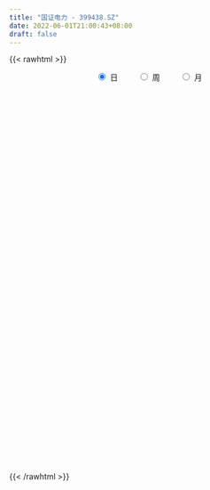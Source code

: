 ```yaml
---
title: "国证电力 - 399438.SZ"
date: 2022-06-01T21:00:43+08:00
draft: false
---
```

{{< rawhtml >}}
    <div style="text-align: center">
        <label style="padding: 1rem;"><input style="margin-right: .5rem" type="radio" name="period" value="D" checked onclick="period_change(this)">日</label>
        <label style="padding: 1rem;"><input style="margin-right: .5rem" type="radio" name="period" value="W" onclick="period_change(this)">周</label>
        <label style="padding: 1rem;"><input style="margin-right: .5rem" type="radio" name="period" value="M" onclick="period_change(this)">月</label>
    </div>
    <div id="chart" style="height: 700px;"></div> 
    <script type="text/javascript">
        const D_v = [23474691.0,21044638.0,16591456.0,16215061.0,16212600.0,16623901.0,17117327.0,15125858.0,15449089.0,12846019.0,10371219.0,9969202.0,11330001.0,10364814.0,10032306.0,15054983.0,14447632.0,13206613.0,11348404.0,13752821.0,15320065.0,18415538.0,15352100.0,17333062.0,14208930.0,17123530.0,14328373.0,10452320.0,10303114.0,9365599.0,8651416.0,12162795.0,11811083.0,13008610.0,11875540.0,12639687.0,19462808.0,21344859.0,14533400.0,15223823.0,13273977.0,10760091.0,12242329.0,14943906.0,14242417.0,12323750.0,14562452.0,14167745.0,10618409.0,18120114.0,23365146.0,18581398.0,14556464.0,14053123.0,12421148.0,14043526.0,13366512.0,17978060.0,14158394.0,14204428.0,14565666.0,17238883.0,14713742.0,17563185.0,16735201.0,21980609.0,22433772.0,19432796.0,18928487.0,18829917.0,21020371.0,21251669.0,31002121.0,39823032.0,52581209.0,47682881.0,37593367.0,57738930.0,55017019.0,40157755.0,36335680.0,34917393.0,33066078.0,34343713.0,44985444.0,58723360.0,75580517.0,65648246.0,56913680.0,63819353.0,58212092.0,59099280.0,50437870.0,51175428.0,47836941.0,36164108.0,29678708.0,32877487.0,33189986.0,29542949.0,42797592.0,32942179.0,30553414.0,25677499.0,32249224.0,41609955.0,41648897.0,34606647.0,31103933.0,31307016.0,23752137.0,25297746.0,29621436.0,19281162.0,21989049.0,22909622.0,17423807.0,14590384.0,15050007.0,14242628.0,12925274.0,15600610.0,14816270.0,15201459.0,14633309.0,18789223.0,17735998.0,14052536.0,16028777.0,17770947.0,22397705.0,16305377.0,25156400.0,24374377.0,22463285.0,18970371.0,17767841.0,17548974.0,24715129.0,18873080.0,25096074.0,19360041.0,24437404.0,23480189.0,17283427.0,13757601.0,28661638.0,33543588.0,25071072.0,20294958.0,17248652.0,16289691.0,19303824.0,19066179.0,19521461.0,13084096.0,13888652.0,12813207.0,11598371.0,10241482.0,11404051.0,11140137.0,9371531.0,15700228.0,10736117.0,13870210.0,13591407.0,18594807.0,19300307.0,17249253.0,14985733.0,15002341.0,15745852.0,16674270.0,19061032.0,17150619.0,16323338.0,15715090.0,13663747.0,12631439.0,17774731.0,14059928.0,16228720.0,17756158.0,15891224.0,27947689.0,28735589.0,24784418.0,19270467.0,17232230.0,20555223.0,21545000.0,20975332.0,21481530.0,29939524.0,31614188.0,25337629.0,19409257.0,26747765.0,22909282.0,21054526.0,18783980.0,17411609.0,14538759.0,17536005.0,14635962.0,14418616.0,14597941.0,14346405.0,14729837.0,15845580.0,12820975.0,14335209.0,15095747.0,13378306.0,15296150.0,13103974.0,10442116.0,11941796.0,15540469.0,14500850.0,15394800.0,14034612.0,16685318.0,21162318.0,24086482.0,21341704.0,21944302.0,21212121.0,22562861.0,19826611.0,17627270.0,13739784.0,23382724.0,27337884.0,22459979.0,18076111.0,17889947.0,15634249.0,19852897.0,23611745.0,24329421.0,17418754.0,19683798.0,19825204.0,18131746.0,16246573.0,17963948.0,24667642.0,22947755.0]
const D_histogram = [0.0,-0.7887288889,-0.5019955581,-0.6406278356,-0.6619786819,-0.9391840199,0.0169246512,-0.0338354447,0.273652224,0.2126536628,-0.7625935592,-1.6687515552,-2.1645047134,-1.1791716999,-0.5295569553,1.4900358951,0.8374284211,-1.0375784735,-1.9360071426,-3.1365274847,-2.5876915069,-1.2103448694,0.6414920329,2.3639647915,3.3218217605,5.67693668,4.4455603324,3.0480889357,0.8199714186,-1.5824625694,-3.1735438171,-2.4905755695,-2.8936720123,-3.5417227563,-3.3765822592,-3.8105338598,-0.9690687224,0.4992649586,-0.042783788,-1.4985256688,-3.4652916476,-5.4073390345,-6.7194139046,-6.4231633547,-7.3929657024,-8.4057869153,-10.1874220612,-12.570285244,-12.8330252854,-8.7531977823,-3.754807909,-0.2985288217,2.8976131572,5.0681665697,6.4442280145,8.0712630608,9.1237136541,10.9799541008,11.8187593915,11.837808673,11.9629228101,9.7510972031,8.8790862107,8.6783782055,7.6168260462,9.0128053541,10.0676337196,11.1565398168,10.2521066458,9.2045075662,8.2159016407,8.261438056,9.7257814642,16.1394532899,22.6336115191,27.674345498,29.291888831,34.6138077468,35.5856962179,29.6293369323,26.6808408796,18.777541767,13.8983144408,6.0260625115,6.2877163736,17.1959041101,26.6579730853,28.239643157,22.1856406287,25.1055550291,19.22593614,17.3045860684,7.2157674848,-5.2899454142,-18.3958046256,-34.2603657617,-44.3681336384,-49.2259529312,-46.9283241164,-43.3857852366,-34.3392124906,-29.7340579723,-30.9026691715,-28.1308861727,-24.6069065205,-16.2041069156,-11.2029866202,-9.3712753055,-8.1217441723,-12.1704690432,-13.633770917,-12.2182601682,-18.2734699113,-22.4693776401,-22.2719613592,-23.0395139908,-23.4247314121,-21.3611116483,-19.8257196155,-20.509063818,-18.0035653634,-13.2154056402,-7.6503142226,-2.1136102067,1.3908888689,4.5592075998,7.1366738334,7.157661813,9.9204647094,12.0341138072,16.625488859,16.4716411695,21.5019726295,22.0828510295,23.1366432854,22.8007590631,20.5792086221,17.1547295005,17.3980824087,16.1077113488,17.4753658883,18.9062865692,19.2412946043,11.4046229654,7.2797583107,2.8516153642,6.9289843085,8.8615083525,8.491781208,4.6516068071,-1.8834439267,-4.3413814543,-4.2584285516,-6.7244028736,-14.0498515535,-18.1771843981,-23.1091966853,-26.1764873028,-27.1051225798,-25.9208891329,-26.0304521101,-24.7188130726,-22.0391638488,-16.6809923846,-13.4392055021,-10.5604291102,-9.3780304113,-7.1258612401,-11.0528582222,-11.3841795425,-13.4947241633,-14.9682726751,-10.8636463301,-3.9456070484,3.4652624583,9.3517728783,10.6662886286,8.3508340425,6.2863897788,5.3541321064,5.4402163302,5.8046838429,6.4171676924,4.8264091406,5.4021476308,4.5209948473,8.1714824487,11.8764338873,13.5965220513,14.285220243,15.4670677885,15.0191482934,12.2082390865,4.8304368925,2.2775441962,4.1504755449,2.4951327414,-3.4496734013,-16.363057102,-17.4765400535,-17.3450941069,-13.7553514441,-11.3243614486,-8.8050382155,-6.3883861067,-6.8432498306,-8.9417213915,-8.4296283664,-7.5053316947,-4.9016647414,-4.2138456462,-2.9391888405,-1.1790317438,-2.0209396076,-2.4833334969,-6.310725367,-7.1439823227,-8.4496504607,-8.8821759378,-7.5732311159,-5.0856829153,-1.3854359033,-0.2625274037,-3.1732436538,-0.9792923,-5.0838043029,-9.8803474004,-8.1594060816,-5.9385500728,-2.1123803281,2.4290763763,3.0492315042,4.5917370983,9.6775940598,13.1235844044,15.0330198043,17.9191894635,18.3794628939,17.4600075159,16.8946627793,17.8048578546,18.9902513429,18.2469985908,13.3591197386,12.9719613795,12.961891605,11.943936415,11.9796130055,13.1651766958,12.5742285022]
const D_fast = [0.0,-0.9859111111,-0.8246766698,-1.1234659062,-1.310311423,-1.822312766,-0.8619729321,-0.9211918891,-0.5452911644,-0.5531263099,-1.7190219218,-3.0423678066,-4.079247143,-3.3887070546,-2.8714815488,-0.4793797246,-0.9226300934,-3.0570316063,-4.4394620611,-6.4241142743,-6.5222011733,-5.4474407531,-3.4352308426,-1.1217668861,0.666545523,4.4408946125,4.3209083479,3.6854591852,1.6623345228,-1.1357151076,-3.5201823096,-3.4598579544,-4.5863724003,-6.1198538334,-6.7988589011,-8.1854439666,-5.5862460098,-3.9930960892,-4.5458407828,-6.3762140808,-9.2093029715,-12.503185117,-15.4951134632,-16.804653752,-19.6226975253,-22.736965467,-27.0654561282,-32.5908906221,-36.0618869848,-34.1703589273,-30.1106710312,-26.7290241493,-22.8084788811,-19.3708838262,-16.3837653778,-12.7389145663,-9.4055355594,-4.8043065875,-1.010811449,1.9676900008,5.0835348404,5.3094835342,6.6572440945,8.6261306407,9.4687849929,13.1179656393,16.6897024348,20.5677434861,22.2263369766,23.4798647885,24.5452342732,26.6561302025,30.5519189768,41.0004541249,53.1530152339,65.1123355873,74.0528511281,88.0282219805,97.8965345062,99.3475094535,103.0692236208,99.8603099499,98.455661234,92.0899249325,93.923507888,109.1306716521,125.2572338985,133.8988147595,133.3912223883,142.5875255461,141.514390692,143.9191871374,135.634310425,121.8061111725,104.1013008047,79.6716482281,58.4718469419,41.3075394163,31.873087202,24.5691797726,25.030949396,22.2025894212,13.3083109291,9.0473723847,6.4196254069,10.7713982828,12.9717719232,12.4606644115,11.6797595016,4.58841737,-0.2833272332,-1.9223815264,-12.5459587473,-22.3592108862,-27.729784945,-34.2572160744,-40.4986163486,-43.7752744969,-47.196312368,-53.006922525,-55.0023154113,-53.5180070981,-49.8654942362,-44.8571927719,-41.0049714791,-36.6968508483,-32.3352161563,-30.5248127235,-25.2818936497,-20.1597161001,-11.4119688336,-7.4479062307,2.9579183867,9.0595095441,15.8974626214,21.2617681648,24.1850198793,25.0492231328,29.6420966433,32.3786534205,38.1151494321,44.2726417553,49.4179734415,44.4324575439,42.1275324669,38.4122933614,44.2219083829,48.369809515,50.1230276725,47.4457549734,40.4398432579,36.8965603667,35.9149061316,31.7678310912,20.9299195228,12.2582905787,1.5489791202,-8.0624333231,-15.767349245,-21.0633380813,-27.6805140861,-32.5485783167,-35.3787200551,-34.1907966871,-34.3088111801,-34.0701420657,-35.2322509697,-34.7615471084,-41.4517586461,-44.6291248521,-50.1133505137,-55.3289671942,-53.9402524318,-48.0086149121,-39.7314297909,-31.5069761513,-27.5258882439,-27.7536343194,-28.2464811384,-27.8402057842,-26.3940674778,-24.5784290044,-22.3616532317,-22.7458094984,-20.8195341005,-20.5704381722,-14.8770799586,-8.2030200481,-3.0838013713,1.1762018812,6.2248163738,9.531683952,9.7728345167,3.6026415459,1.6191348987,4.5296851335,3.4981255154,-3.3090989776,-20.3132469539,-25.7958649187,-30.0006924989,-29.8497876971,-30.2498880638,-29.9318243845,-29.1122688024,-31.2779449839,-35.6118468927,-37.2071609591,-38.1591972111,-36.7809464432,-37.1465887596,-36.606729164,-35.1413300032,-36.488472769,-37.5717000325,-42.9767732443,-45.5960257807,-49.0141065339,-51.6671759954,-52.2515389525,-51.0354114807,-47.6815234446,-46.6242467959,-50.3282739595,-48.3791456807,-53.7546087593,-61.0212387069,-61.3401489085,-60.6039304179,-57.3058557552,-52.1571299568,-50.7746669528,-48.0842270841,-40.5789716077,-33.852085162,-28.184394811,-20.818427786,-15.763288632,-12.317742131,-8.6594211729,-3.2980116339,2.6349446901,6.4534415858,4.9053426682,7.761174654,10.9915777807,12.9596066945,15.9901865363,20.4670444006,23.0196533325]
const D_slow = [0.0,-0.1971822222,-0.3226811117,-0.4828380706,-0.6483327411,-0.8831287461,-0.8788975833,-0.8873564444,-0.8189433884,-0.7657799727,-0.9564283625,-1.3736162513,-1.9147424297,-2.2095353547,-2.3419245935,-1.9694156197,-1.7600585144,-2.0194531328,-2.5034549185,-3.2875867897,-3.9345096664,-4.2370958837,-4.0767228755,-3.4857316776,-2.6552762375,-1.2360420675,-0.1246519844,0.6373702495,0.8423631042,0.4467474618,-0.3466384925,-0.9692823849,-1.6927003879,-2.578131077,-3.4222766418,-4.3749101068,-4.6171772874,-4.4923610477,-4.5030569948,-4.877688412,-5.7440113239,-7.0958460825,-8.7756995586,-10.3814903973,-12.2297318229,-14.3311785517,-16.878034067,-20.020605378,-23.2288616994,-25.417161145,-26.3558631222,-26.4304953276,-25.7060920383,-24.4390503959,-22.8279933923,-20.8101776271,-18.5292492136,-15.7842606883,-12.8295708405,-9.8701186722,-6.8793879697,-4.4416136689,-2.2218421162,-0.0522475648,1.8519589467,4.1051602852,6.6220687151,9.4112036693,11.9742303308,14.2753572223,16.3293326325,18.3946921465,20.8261375126,24.861000835,30.5194037148,37.4379900893,44.760962297,53.4144142337,62.3108382882,69.7181725213,76.3883827412,81.0827681829,84.5573467932,86.063862421,87.6357915144,91.9347675419,98.5992608133,105.6591716025,111.2055817597,117.481970517,122.288454552,126.614601069,128.4185429402,127.0960565867,122.4971054303,113.9320139899,102.8399805803,90.5334923475,78.8014113184,67.9549650092,59.3701618866,51.9366473935,44.2109801006,37.1782585574,31.0265319273,26.9755051984,24.1747585434,21.831939717,19.8015036739,16.7588864131,13.3504436839,10.2958786418,5.727511164,0.110166754,-5.4578235858,-11.2177020835,-17.0738849365,-22.4141628486,-27.3705927525,-32.497858707,-36.9987500479,-40.3026014579,-42.2151800136,-42.7435825652,-42.395860348,-41.2560584481,-39.4718899897,-37.6824745365,-35.2023583591,-32.1938299073,-28.0374576926,-23.9195474002,-18.5440542428,-13.0233414854,-7.2391806641,-1.5389908983,3.6058112572,7.8944936323,12.2440142345,16.2709420717,20.6397835438,25.3663551861,30.1766788372,33.0278345785,34.8477741562,35.5606779972,37.2929240744,39.5083011625,41.6312464645,42.7941481663,42.3232871846,41.237941821,40.1733346831,38.4922339648,34.9797710764,30.4354749768,24.6581758055,18.1140539798,11.3377733348,4.8575510516,-1.6500619759,-7.8297652441,-13.3395562063,-17.5098043024,-20.869605678,-23.5097129555,-25.8542205583,-27.6356858684,-30.3989004239,-33.2449453095,-36.6186263504,-40.3606945191,-43.0766061017,-44.0630078638,-43.1966922492,-40.8587490296,-38.1921768725,-36.1044683619,-34.5328709172,-33.1943378906,-31.834283808,-30.3831128473,-28.7788209242,-27.572218639,-26.2216817313,-25.0914330195,-23.0485624073,-20.0794539355,-16.6803234226,-13.1090183619,-9.2422514148,-5.4874643414,-2.4354045698,-1.2277953466,-0.6584092976,0.3792095886,1.002992774,0.1405744237,-3.9501898519,-8.3193248652,-12.655598392,-16.094436253,-18.9255266151,-21.126786169,-22.7238826957,-24.4346951533,-26.6701255012,-28.7775325928,-30.6538655165,-31.8792817018,-32.9327431134,-33.6675403235,-33.9622982594,-34.4675331613,-35.0883665356,-36.6660478773,-38.452043458,-40.5644560732,-42.7850000576,-44.6783078366,-45.9497285654,-46.2960875413,-46.3617193922,-47.1550303056,-47.3998533807,-48.6708044564,-51.1408913065,-53.1807428269,-54.6653803451,-55.1934754271,-54.586206333,-53.823898457,-52.6759641824,-50.2565656675,-46.9756695664,-43.2174146153,-38.7376172494,-34.142751526,-29.777749647,-25.5540839522,-21.1028694885,-16.3553066528,-11.7935570051,-8.4537770704,-5.2107867255,-1.9703138243,1.0156702795,4.0105735308,7.3018677048,10.4454248303]
const D_data = [['2021-05-21', 1907.7308, 1934.7969, 1903.3552, 1940.9974],['2021-05-24', 1937.3481, 1922.4378, 1917.7002, 1953.7567],['2021-05-25', 1916.9075, 1934.0012, 1898.032, 1936.2126],['2021-05-26', 1930.1104, 1928.5543, 1915.6249, 1940.8552],['2021-05-27', 1927.0243, 1928.9861, 1923.6451, 1939.7921],['2021-05-28', 1929.7664, 1924.2157, 1919.0876, 1936.2332],['2021-05-31', 1926.2515, 1941.0225, 1909.3153, 1941.0225],['2021-06-01', 1939.1904, 1930.7251, 1919.7441, 1939.2716],['2021-06-02', 1931.4347, 1935.8873, 1918.6274, 1938.8739],['2021-06-03', 1934.8778, 1932.0193, 1924.8517, 1946.6398],['2021-06-04', 1930.4283, 1917.4019, 1916.0233, 1931.9287],['2021-06-07', 1916.0328, 1912.018, 1908.9473, 1922.2438],['2021-06-08', 1913.2963, 1911.5825, 1901.6759, 1918.3932],['2021-06-09', 1911.8182, 1929.8398, 1907.7257, 1931.8542],['2021-06-10', 1929.0774, 1929.0574, 1927.5248, 1941.2343],['2021-06-11', 1931.9249, 1953.554, 1930.9365, 1967.3041],['2021-06-15', 1955.2562, 1924.4352, 1924.1611, 1960.7417],['2021-06-16', 1921.2669, 1901.9005, 1898.9859, 1921.3602],['2021-06-17', 1902.8156, 1905.0969, 1895.6311, 1920.1441],['2021-06-18', 1905.0089, 1893.1611, 1884.1057, 1905.0089],['2021-06-21', 1889.1, 1910.5059, 1885.5041, 1912.1067],['2021-06-22', 1909.5155, 1924.0104, 1904.8501, 1930.5377],['2021-06-23', 1925.4814, 1937.901, 1924.381, 1943.7135],['2021-06-24', 1940.8215, 1946.6484, 1928.3615, 1959.9871],['2021-06-25', 1941.3764, 1946.1844, 1930.2482, 1948.2375],['2021-06-28', 1971.0499, 1976.03, 1971.0499, 1996.0791],['2021-06-29', 1968.307, 1938.0908, 1937.0988, 1968.307],['2021-06-30', 1937.737, 1931.9207, 1922.2202, 1938.5297],['2021-07-01', 1936.0896, 1913.3269, 1907.6098, 1936.9531],['2021-07-02', 1908.3579, 1898.3588, 1896.1404, 1911.0671],['2021-07-05', 1898.9282, 1895.7864, 1885.7159, 1904.9225],['2021-07-06', 1890.6473, 1919.4586, 1885.5437, 1921.0373],['2021-07-07', 1913.7753, 1904.2502, 1894.4696, 1915.4161],['2021-07-08', 1911.3855, 1895.4357, 1891.4445, 1924.3558],['2021-07-09', 1886.0488, 1901.1106, 1878.3764, 1902.5906],['2021-07-12', 1907.3271, 1889.4263, 1886.4741, 1907.7417],['2021-07-13', 1888.8167, 1934.458, 1880.8707, 1934.57],['2021-07-14', 1940.5963, 1928.1034, 1919.6478, 1956.7947],['2021-07-15', 1916.8164, 1904.9569, 1891.689, 1916.8164],['2021-07-16', 1893.5089, 1886.7912, 1885.3135, 1901.2787],['2021-07-19', 1883.0965, 1868.3424, 1861.2218, 1883.3068],['2021-07-20', 1858.0275, 1853.5606, 1841.4746, 1858.0651],['2021-07-21', 1851.5715, 1846.6191, 1840.1656, 1857.971],['2021-07-22', 1848.8612, 1857.3745, 1841.0248, 1866.8595],['2021-07-23', 1850.171, 1832.5092, 1829.8368, 1850.171],['2021-07-26', 1828.3607, 1818.3436, 1806.5649, 1834.2601],['2021-07-27', 1817.8319, 1791.4213, 1789.6903, 1823.2169],['2021-07-28', 1782.0493, 1760.8015, 1747.8019, 1782.6508],['2021-07-29', 1767.2038, 1766.9019, 1763.9201, 1776.3899],['2021-07-30', 1769.9913, 1819.552, 1769.9913, 1821.0621],['2021-08-02', 1824.0961, 1846.9841, 1810.3152, 1849.2171],['2021-08-03', 1842.6675, 1845.202, 1835.025, 1853.4452],['2021-08-04', 1842.2126, 1857.3178, 1835.914, 1860.0875],['2021-08-05', 1856.3237, 1858.6468, 1851.3019, 1867.7317],['2021-08-06', 1858.6076, 1859.5631, 1843.8872, 1862.4503],['2021-08-09', 1858.3846, 1873.5756, 1857.2706, 1876.8817],['2021-08-10', 1874.6871, 1877.7444, 1866.857, 1881.1003],['2021-08-11', 1877.899, 1901.3419, 1876.3958, 1903.038],['2021-08-12', 1901.7326, 1903.0191, 1892.8533, 1909.8178],['2021-08-13', 1899.9187, 1902.9548, 1892.2256, 1909.2584],['2021-08-16', 1901.3914, 1913.0421, 1900.7227, 1921.8395],['2021-08-17', 1913.0125, 1885.9987, 1882.118, 1928.5459],['2021-08-18', 1877.0584, 1901.4332, 1877.0157, 1902.037],['2021-08-19', 1898.4388, 1913.8287, 1883.7757, 1917.7394],['2021-08-20', 1907.4778, 1906.287, 1887.6843, 1907.842],['2021-08-23', 1915.5579, 1945.1087, 1915.5579, 1949.8892],['2021-08-24', 1947.671, 1955.9168, 1943.089, 1968.0833],['2021-08-25', 1951.7835, 1971.8355, 1939.1386, 1971.8355],['2021-08-26', 1964.2625, 1957.4775, 1952.3845, 1975.0795],['2021-08-27', 1957.8584, 1960.0768, 1952.5204, 1980.8179],['2021-08-30', 1960.122, 1964.4748, 1950.376, 1975.1857],['2021-08-31', 1961.9177, 1983.9794, 1948.8695, 1984.2557],['2021-09-01', 1992.7483, 2015.8919, 1992.4366, 2036.4241],['2021-09-02', 2009.0785, 2112.9741, 2007.9932, 2114.4968],['2021-09-03', 2134.9962, 2168.5528, 2134.9962, 2210.0377],['2021-09-06', 2203.1975, 2206.7092, 2175.7883, 2247.289],['2021-09-07', 2201.1658, 2210.6291, 2175.5176, 2211.8306],['2021-09-08', 2228.9846, 2308.5907, 2228.9846, 2317.8624],['2021-09-09', 2300.951, 2307.6144, 2245.7133, 2322.0385],['2021-09-10', 2291.3809, 2242.8677, 2240.7903, 2309.7039],['2021-09-13', 2246.5789, 2289.4639, 2229.3322, 2291.9211],['2021-09-14', 2291.7437, 2227.4095, 2222.6859, 2298.7431],['2021-09-15', 2220.0945, 2255.5831, 2218.377, 2273.2154],['2021-09-16', 2261.3277, 2203.6448, 2203.6448, 2278.1467],['2021-09-17', 2202.5886, 2302.3064, 2202.5886, 2325.4664],['2021-09-22', 2302.4006, 2488.3483, 2300.9523, 2493.8094],['2021-09-23', 2573.432, 2556.7403, 2524.4912, 2632.956],['2021-09-24', 2554.6613, 2524.5767, 2484.4348, 2589.7653],['2021-09-27', 2579.074, 2452.4694, 2409.4351, 2594.8267],['2021-09-28', 2437.0562, 2591.7928, 2437.0562, 2596.48],['2021-09-29', 2549.4792, 2508.3891, 2496.4599, 2591.445],['2021-09-30', 2489.9451, 2569.291, 2436.0266, 2586.0068],['2021-10-08', 2592.0295, 2462.3755, 2431.5619, 2592.094],['2021-10-11', 2497.1079, 2389.7748, 2359.0921, 2507.9382],['2021-10-12', 2347.8853, 2321.0459, 2251.0326, 2391.6743],['2021-10-13', 2291.3615, 2203.5609, 2189.0075, 2292.1854],['2021-10-14', 2179.6777, 2189.122, 2154.2042, 2225.7793],['2021-10-15', 2181.1069, 2190.5206, 2140.2834, 2216.4836],['2021-10-18', 2190.5033, 2246.7321, 2190.5033, 2263.1321],['2021-10-19', 2232.1717, 2252.3855, 2206.7838, 2265.8661],['2021-10-20', 2247.6765, 2333.4188, 2244.0954, 2345.882],['2021-10-21', 2329.4196, 2297.0039, 2275.295, 2329.4196],['2021-10-22', 2287.4328, 2216.4581, 2215.2293, 2292.0559],['2021-10-25', 2221.289, 2252.2999, 2204.7162, 2277.6494],['2021-10-26', 2250.4306, 2262.5002, 2245.7528, 2309.6699],['2021-10-27', 2250.3181, 2343.7781, 2245.0375, 2358.7818],['2021-10-28', 2340.6319, 2330.1595, 2305.2622, 2388.0744],['2021-10-29', 2311.9031, 2303.9947, 2218.7179, 2315.8443],['2021-11-01', 2278.9271, 2301.0054, 2261.5839, 2326.0758],['2021-11-02', 2295.404, 2221.4485, 2201.561, 2295.404],['2021-11-03', 2219.3685, 2230.6803, 2202.7457, 2251.1744],['2021-11-04', 2242.0087, 2257.9406, 2218.9722, 2267.1094],['2021-11-05', 2247.14, 2140.5897, 2139.7252, 2247.14],['2021-11-08', 2135.659, 2120.12, 2099.8302, 2137.4212],['2021-11-09', 2152.9487, 2145.982, 2130.1843, 2182.4389],['2021-11-10', 2127.9791, 2112.9413, 2079.5783, 2127.9791],['2021-11-11', 2109.3901, 2093.9157, 2086.9112, 2112.5401],['2021-11-12', 2094.8874, 2108.3544, 2082.8567, 2114.5438],['2021-11-15', 2106.2915, 2091.3971, 2077.1477, 2106.2915],['2021-11-16', 2081.7568, 2045.4141, 2044.527, 2086.4415],['2021-11-17', 2046.9299, 2069.8965, 2039.9067, 2072.8558],['2021-11-18', 2068.7834, 2100.2435, 2055.4367, 2111.5284],['2021-11-19', 2097.6263, 2123.8069, 2074.3039, 2125.4189],['2021-11-22', 2127.7557, 2143.593, 2120.0987, 2148.4578],['2021-11-23', 2142.7555, 2136.2865, 2133.0593, 2158.2594],['2021-11-24', 2141.1109, 2146.5997, 2097.553, 2155.8362],['2021-11-25', 2150.9604, 2153.7216, 2146.606, 2183.1692],['2021-11-26', 2139.6486, 2128.9595, 2118.418, 2139.9707],['2021-11-29', 2093.7629, 2172.5418, 2083.1636, 2179.2006],['2021-11-30', 2180.6506, 2181.6473, 2163.4935, 2208.6114],['2021-12-01', 2185.8574, 2238.1195, 2170.83, 2239.4236],['2021-12-02', 2232.0487, 2200.2662, 2198.3186, 2237.424],['2021-12-03', 2201.9111, 2290.7139, 2194.8395, 2300.3538],['2021-12-06', 2305.2789, 2265.4242, 2260.5094, 2334.5255],['2021-12-07', 2273.5217, 2292.5107, 2220.4658, 2297.3637],['2021-12-08', 2291.6453, 2294.8687, 2278.8625, 2306.8158],['2021-12-09', 2294.0225, 2281.866, 2266.6481, 2304.7852],['2021-12-10', 2261.78, 2267.4439, 2258.7396, 2317.8459],['2021-12-13', 2305.2929, 2320.1096, 2305.2929, 2352.7536],['2021-12-14', 2301.4273, 2313.5403, 2284.478, 2327.6853],['2021-12-15', 2303.1741, 2363.2, 2292.6923, 2386.1373],['2021-12-16', 2359.6352, 2389.493, 2355.202, 2389.493],['2021-12-17', 2388.9415, 2399.8427, 2382.6942, 2454.2319],['2021-12-20', 2388.8716, 2293.8709, 2287.5219, 2399.635],['2021-12-21', 2287.9459, 2320.2894, 2270.9419, 2328.1322],['2021-12-22', 2321.9318, 2302.3721, 2292.4142, 2331.802],['2021-12-23', 2295.1817, 2417.1762, 2286.3991, 2417.1879],['2021-12-24', 2426.4969, 2418.4318, 2413.3512, 2493.1566],['2021-12-27', 2418.516, 2406.5813, 2382.2768, 2473.1494],['2021-12-28', 2408.4346, 2362.9611, 2333.9963, 2408.4346],['2021-12-29', 2356.4246, 2308.2096, 2299.6121, 2356.4246],['2021-12-30', 2301.9619, 2338.3772, 2300.4213, 2352.72],['2021-12-31', 2346.4041, 2366.1425, 2346.4041, 2404.7624],['2022-01-04', 2373.653, 2328.9279, 2322.7752, 2384.0547],['2022-01-05', 2322.8008, 2238.3354, 2230.3552, 2322.8008],['2022-01-06', 2225.2226, 2239.0641, 2216.5977, 2256.6844],['2022-01-07', 2242.9251, 2191.7342, 2191.1265, 2248.1044],['2022-01-10', 2172.0051, 2176.6503, 2157.2882, 2186.021],['2022-01-11', 2173.6628, 2173.3097, 2168.7346, 2210.2622],['2022-01-12', 2180.2239, 2180.3415, 2158.8901, 2192.178],['2022-01-13', 2176.284, 2146.3956, 2145.5592, 2176.284],['2022-01-14', 2137.4049, 2146.4067, 2119.5643, 2165.3354],['2022-01-17', 2143.2217, 2154.0904, 2128.0655, 2167.4635],['2022-01-18', 2148.8122, 2191.7238, 2134.338, 2210.9809],['2022-01-19', 2177.5074, 2173.6929, 2157.7425, 2185.0395],['2022-01-20', 2169.6756, 2172.9426, 2141.0199, 2205.8188],['2022-01-21', 2165.8714, 2151.1635, 2150.7574, 2200.5487],['2022-01-24', 2139.251, 2163.4445, 2126.2339, 2175.3121],['2022-01-25', 2150.4134, 2069.989, 2069.989, 2156.9393],['2022-01-26', 2079.1563, 2089.9442, 2067.6255, 2114.7728],['2022-01-27', 2089.2258, 2046.0262, 2043.3295, 2094.9654],['2022-01-28', 2055.8982, 2027.3486, 2007.1456, 2065.0993],['2022-02-07', 2059.2041, 2088.0778, 2056.5222, 2090.5659],['2022-02-08', 2088.1015, 2141.0902, 2074.1159, 2141.1549],['2022-02-09', 2139.1134, 2179.7351, 2129.6244, 2187.4249],['2022-02-10', 2178.3541, 2195.8648, 2167.7267, 2198.9598],['2022-02-11', 2184.5351, 2160.4937, 2158.1113, 2198.1391],['2022-02-14', 2147.4475, 2114.6065, 2105.7578, 2155.7052],['2022-02-15', 2113.2577, 2106.7003, 2093.2714, 2119.4077],['2022-02-16', 2118.016, 2112.5985, 2105.813, 2133.3753],['2022-02-17', 2106.8975, 2122.7595, 2100.8335, 2133.8337],['2022-02-18', 2107.7925, 2127.5461, 2100.3515, 2136.7087],['2022-02-21', 2124.4611, 2133.9916, 2111.611, 2134.167],['2022-02-22', 2120.175, 2104.2095, 2091.8179, 2124.3505],['2022-02-23', 2107.0578, 2128.8803, 2104.9498, 2130.19],['2022-02-24', 2119.777, 2110.1099, 2083.6315, 2166.3718],['2022-02-25', 2128.5901, 2176.0951, 2119.6525, 2177.6478],['2022-02-28', 2169.2315, 2201.717, 2159.1837, 2204.6171],['2022-03-01', 2205.8406, 2199.1694, 2186.2651, 2219.941],['2022-03-02', 2191.2662, 2201.853, 2180.067, 2204.0953],['2022-03-03', 2214.377, 2223.4697, 2207.7767, 2234.8328],['2022-03-04', 2209.3382, 2216.2283, 2188.9132, 2235.4991],['2022-03-07', 2208.6807, 2188.1348, 2178.7709, 2243.7983],['2022-03-08', 2183.7393, 2109.8147, 2106.4839, 2187.1802],['2022-03-09', 2133.5325, 2146.0648, 2060.8538, 2176.1158],['2022-03-10', 2181.956, 2202.2628, 2149.0316, 2233.0115],['2022-03-11', 2168.2749, 2161.3928, 2106.9096, 2169.7662],['2022-03-14', 2138.6701, 2086.6905, 2086.571, 2144.1867],['2022-03-15', 2068.8997, 1939.9153, 1938.0001, 2068.8997],['2022-03-16', 1973.8781, 2035.2899, 1923.767, 2037.5284],['2022-03-17', 2057.8865, 2032.7414, 2028.9512, 2071.9928],['2022-03-18', 2027.4315, 2071.6447, 2020.453, 2081.5385],['2022-03-21', 2074.7466, 2060.8828, 2042.1719, 2078.8032],['2022-03-22', 2053.8721, 2064.4781, 2045.1245, 2075.9712],['2022-03-23', 2082.1207, 2067.352, 2059.7875, 2098.1497],['2022-03-24', 2051.6628, 2027.9956, 2026.0201, 2051.6628],['2022-03-25', 2023.2401, 1990.4688, 1988.7605, 2023.5976],['2022-03-28', 1987.9414, 2007.9481, 1955.2669, 2010.9998],['2022-03-29', 2016.4271, 2006.3666, 1998.8435, 2031.917],['2022-03-30', 2013.8098, 2027.543, 2009.4109, 2027.567],['2022-03-31', 2021.5586, 2004.1686, 1996.0948, 2025.9821],['2022-04-01', 1988.5657, 2009.2206, 1976.2382, 2013.2852],['2022-04-06', 2001.1932, 2017.0587, 1990.8309, 2017.2211],['2022-04-07', 2009.1091, 1980.7588, 1980.7588, 2015.7162],['2022-04-08', 1981.4205, 1975.198, 1951.8836, 1994.8921],['2022-04-11', 1974.2594, 1912.713, 1905.9663, 1974.2594],['2022-04-12', 1909.7828, 1926.8248, 1882.305, 1927.2375],['2022-04-13', 1921.0125, 1903.1878, 1902.014, 1927.9363],['2022-04-14', 1911.0337, 1896.4981, 1895.8692, 1915.8259],['2022-04-15', 1889.1791, 1907.8486, 1878.0619, 1922.091],['2022-04-18', 1894.3781, 1921.3684, 1873.4724, 1922.7629],['2022-04-19', 1921.0165, 1944.1769, 1920.3055, 1957.3739],['2022-04-20', 1945.4562, 1917.679, 1909.332, 1953.1385],['2022-04-21', 1919.1817, 1854.2018, 1847.2238, 1919.2013],['2022-04-22', 1842.3431, 1907.8246, 1829.5778, 1913.5253],['2022-04-25', 1879.9383, 1814.3848, 1814.1494, 1900.394],['2022-04-26', 1819.4365, 1768.4079, 1764.715, 1830.3267],['2022-04-27', 1751.8126, 1827.0615, 1735.9886, 1827.2806],['2022-04-28', 1815.7211, 1830.6598, 1805.7352, 1847.8128],['2022-04-29', 1841.1178, 1856.1151, 1819.5979, 1860.6622],['2022-05-05', 1851.7148, 1880.0797, 1848.5016, 1892.2917],['2022-05-06', 1843.9772, 1839.391, 1827.0025, 1859.4271],['2022-05-09', 1831.3711, 1852.2863, 1828.2261, 1865.2323],['2022-05-10', 1837.1714, 1913.0769, 1831.4619, 1918.9844],['2022-05-11', 1915.4145, 1917.8939, 1914.9531, 1946.8955],['2022-05-12', 1929.2716, 1918.0388, 1898.0659, 1955.6716],['2022-05-13', 1925.5834, 1950.6853, 1917.4026, 1951.9106],['2022-05-16', 1956.6084, 1938.7367, 1928.7517, 1958.4397],['2022-05-17', 1939.243, 1930.0285, 1910.1472, 1939.243],['2022-05-18', 1925.1129, 1940.2883, 1917.3975, 1954.8168],['2022-05-19', 1916.8325, 1970.3304, 1914.1444, 1970.3304],['2022-05-20', 1975.7682, 1991.5764, 1975.2918, 2002.3259],['2022-05-23', 1996.7999, 1981.5503, 1963.3961, 1996.7999],['2022-05-24', 1979.1795, 1925.5626, 1925.5626, 1991.186],['2022-05-25', 1923.7518, 1977.2678, 1917.6179, 1977.3922],['2022-05-26', 1982.4486, 1990.8236, 1965.0593, 1999.3104],['2022-05-27', 1994.4797, 1985.3373, 1969.4576, 2001.0493],['2022-05-30', 1995.5182, 2005.8503, 1983.191, 2006.5952],['2022-05-31', 2021.2113, 2034.4906, 1999.1598, 2035.5617],['2022-06-01', 2022.6128, 2025.4441, 1995.647, 2031.7259]]
const W_v = [35819324.0,26906490.0,29187815.0,33044989.0,30016285.0,26440144.0,33121820.0,43166492.0,29244539.0,25197488.0,19814298.0,26976266.0,23666900.0,19712105.0,25049047.0,25359636.0,30869899.0,27374976.0,19497853.0,20096225.0,17166791.0,17059220.0,18707382.0,19395029.0,21516087.0,22575855.0,25889444.0,26586423.0,25679225.0,8695871.0,6091055.0,18460424.0,26597131.0,20538220.0,22585460.0,22210306.0,11197027.0,17381328.0,15909018.0,14698834.0,11796270.0,15014168.0,15610459.0,24422283.0,18698019.0,17053670.0,13877557.0,14976445.0,14946570.0,20816307.0,17351525.0,28507442.0,29413000.0,24318732.0,23735131.0,18230082.0,14302205.0,16414645.0,16638284.0,15262835.0,20372685.0,16184947.0,21869726.0,18639311.0,24825181.0,24754917.0,25026400.0,32196945.0,25599765.0,18187461.0,20503735.0,17359275.0,19321189.0,18149285.0,12095775.0,21993873.0,18897769.0,18684089.0,22615355.0,31684841.0,36656799.0,64859134.0,86927239.0,68687710.0,55720809.0,46447280.0,52985281.0,57321651.0,56535154.0,51776562.0,14490032.0,39471201.0,28270968.0,21982734.0,24313695.0,17966431.0,27467235.0,29622087.0,29055397.0,29970444.0,20875395.0,20677414.0,22061795.0,23747380.0,25407492.0,20697082.0,26745428.0,28053593.0,31272815.0,23242407.0,25934676.0,25257488.0,3802298.0,16145483.0,24372205.0,20727604.0,28287151.0,24014117.0,21547195.0,19633563.0,22997398.0,19177066.0,21625497.0,31822845.0,23364501.0,24731380.0,38729140.0,31156002.0,23241153.0,40133789.0,31287499.0,39578667.0,52578120.0,61502862.0,51575305.0,42489095.0,33377290.0,23398006.0,19350347.0,25560832.0,22631775.0,19619347.0,15143780.0,22669224.0,21602322.0,20732418.0,25094546.0,23353617.0,22930135.0,13569860.0,33141097.0,79550867.0,67670587.0,55662797.0,39151155.0,66802528.0,53453922.0,76800369.0,43406337.0,38386004.0,43860659.0,34067743.0,28692996.0,15489329.0,7538266.0,39629317.0,24989813.0,24771636.0,30846747.0,29593603.0,29733456.0,46463338.0,37826486.0,30782502.0,43000780.0,83222712.0,88766935.0,104308930.0,88487138.0,61338028.0,62330365.0,58582774.0,25563512.0,22680498.0,65536784.0,80097811.0,138110723.0,152338452.0,200802086.0,174283230.0,100621430.0,100938641.0,72618027.0,57377023.0,26767503.0,70949756.0,85400598.0,86687656.0,70909512.0,56751306.0,52755470.0,80629695.0,61572936.0,57509444.0,83204577.0,65462720.0,69792470.0,82977279.0,73750920.0,80816677.0,101605581.0,165678402.0,238189952.0,183648308.0,199952123.0,238044405.0,50437870.0,197732672.0,169026120.0,175792222.0,141082268.0,96194024.0,72634789.0,80412525.0,97659206.0,101124848.0,112481728.0,116726443.0,98208197.0,65560388.0,57197248.0,63269493.0,85132441.0,84955111.0,73844935.0,106559380.0,103387338.0,129348203.0,108904810.0,78540951.0,72340738.0,42809262.0,66324505.0,81777898.0,111147470.0,37453881.0,104996482.0,101318259.0,91306075.0,65579345.0]
const W_histogram = [0.0,0.9371879202,0.3165369071,-1.1919383119,0.5212215957,1.0012905866,2.6375239549,2.1128490891,0.639461992,-1.2647112531,-3.2163664235,-2.1915992445,-2.1095837458,-1.4007126,-2.8031942082,-1.1293228502,-2.103498564,-3.1458356561,-5.4571988229,-7.3293770754,-9.105819423,-9.5949068594,-11.5691404646,-9.11394839,-7.1942745089,-6.0766540249,-3.9273081877,-6.2757263937,-13.0724321593,-15.407189239,-14.2385095309,-9.7929532578,-2.5406035617,0.3214973638,-1.2956555695,-1.1405615243,-2.7727875529,-3.0425352547,-5.9777410254,-6.6134274689,-5.3657825605,-3.3556704807,0.740041063,5.4855824551,6.3578013944,5.0458103929,5.6083763121,-0.7357486844,-6.1309911242,-9.5664025205,-10.1403420043,-4.4778057591,-0.0022427389,2.0169625752,2.045694376,-0.6733744888,-0.8353753754,-1.2347609009,-1.7849342273,-0.8017972962,2.7677071988,5.7609052995,-0.9456197224,-5.8495468263,-6.6109337646,-4.2198243408,-4.5957466955,-0.4840414222,-1.8200653391,-1.2427931007,1.3739831248,3.9584852993,6.3188830878,9.2075444926,9.6021371514,10.3929493579,12.0369124372,11.9932475435,12.0633899487,14.5103062386,16.5825823859,21.342420532,25.4798897933,26.8835071432,30.9643119989,29.3310777444,30.1765355807,29.7251725831,26.4837916871,16.5382791599,9.8130011864,0.9950000093,-7.3749379288,-12.7148950094,-12.3691170618,-13.0894793829,-12.0303571711,-8.8532835225,-7.7988518462,-5.2094449426,-6.0591790677,-6.435901954,-4.8029714636,-3.1210120301,-4.5901589114,-3.7545775861,-2.1552618702,-2.9598035723,-2.0641746242,-0.2445916302,-0.0903607836,-3.7485078041,-6.3091259908,-6.0480977419,-8.0612191962,-9.0090682988,-9.4531510324,-9.2398352353,-11.8302359787,-11.5382968829,-9.4487309986,-7.5449135303,-4.2783083757,-0.9391849223,-0.0573463063,2.6993808064,3.0406554567,1.1505696523,-3.6993582518,-8.9745854776,-11.7424296874,-10.0910894508,-12.1662258254,-8.0995144637,-9.1281857103,-11.5175803594,-11.0254153011,-10.0334290726,-8.3935436586,-6.1135341302,-4.6011548095,-2.3424093956,-1.0481441174,-0.2339335278,-1.8317615692,-0.4909740368,2.2352743355,3.0754462273,5.9971432884,9.9309822206,14.6623590145,20.3685517326,21.9424937268,20.5670866414,21.371482814,20.4802283909,20.9578599155,24.4246776524,23.4532146434,22.9323436104,21.8712817707,21.6353327941,12.453915854,6.350330444,3.1694641331,1.3083940918,-2.6881941467,-6.0612532241,-3.2433768456,-2.2281528419,-1.3888281028,1.571602645,1.2358051138,-2.8289907961,-4.3152478054,-3.0978308395,-3.84411807,-3.9859479322,-5.1178901338,-7.6822852872,-8.1687134614,-12.8466021925,-13.8704045648,-10.6475051529,-8.6296322726,-2.9905038712,9.4974191033,15.2563065452,20.4271381713,23.0059542648,22.0285278607,17.0271661689,10.8558196308,3.5699990596,-0.4690178307,-2.9553021432,-2.5239638909,-3.1232522156,-4.0895564377,-2.4839395617,-5.5060764102,-4.0198678463,-6.2126043325,-7.3543941412,-8.8502983748,-13.0198850497,-15.9797803122,-14.6095675182,-10.3481155475,-7.0308014826,-1.2430430783,15.6642831734,30.0572791029,41.1019659177,59.7668693268,70.7621018885,66.5358043446,42.3128003851,25.7340339785,18.6880714932,1.9293462592,-11.6720839817,-19.5116464103,-23.94166347,-15.9538858121,-12.3730703263,-1.7795457423,5.3950657529,5.5150734201,-6.5988181776,-17.4929754685,-23.8154041498,-35.0917951524,-32.4035385201,-31.6292280175,-26.8221204761,-20.2152740568,-18.8413338531,-23.0043994618,-29.8202288083,-31.4963433378,-33.1592718795,-36.778024068,-37.0525733584,-38.4306462863,-38.1078678791,-28.4792586304,-17.9507402597,-10.3769245071,-2.0707528748]
const W_fast = [0.0,1.1714849003,0.6299681139,-1.176491683,0.6669736235,1.3973652611,3.6929796181,3.6965170246,2.3829954254,0.1626443671,-2.5931024092,-2.1162350413,-2.5616154791,-2.2029224833,-4.3062026435,-2.9146619981,-4.4147123529,-6.243508359,-9.9191712315,-13.6236937529,-17.6765909563,-20.5644051076,-25.4309238288,-25.2542188517,-25.1331135979,-25.5346566201,-24.3671378298,-28.2844876343,-38.3493014397,-44.5358558292,-46.9268035038,-44.9294855452,-38.3122867394,-35.369811473,-37.3108782987,-37.4409246345,-39.7663475514,-40.7967290668,-45.2263700939,-47.5154134046,-47.6092141363,-46.4380196766,-42.1572978672,-36.0403608614,-33.5786915735,-33.6292299767,-31.6645699795,-38.1926321471,-45.120622368,-50.9476343944,-54.0566593792,-49.5135745738,-45.0385722383,-42.5151262804,-41.9749708857,-44.8623833726,-45.2332281031,-45.9413038538,-46.937710737,-46.15502313,-41.8935918353,-37.4601674097,-44.4030973622,-50.7694111727,-53.1835315521,-51.8473782135,-53.3722372421,-49.3815423244,-51.172582576,-50.9060086128,-47.9457366061,-44.3716131068,-40.4314945463,-35.2409470183,-32.4458200717,-29.0567705258,-24.4035793371,-21.448932345,-18.3629424526,-12.288449603,-6.0705278593,4.0249154198,14.5323571294,22.6568512651,34.4787341205,40.1782693022,48.5678610336,55.5477911818,58.9273582075,53.1164154703,48.8443877934,40.2751366186,30.0614641983,21.5427833653,18.7962820476,14.8035498807,12.8550827998,13.8188355677,12.9235542825,14.2105999504,11.8460710584,9.8603726836,10.2925603081,11.194266734,8.5775801249,8.4745170536,9.535017302,7.9905247069,8.3701099989,10.1285450853,10.2601857361,5.6649117646,1.5270120802,0.2760158935,-3.7524103598,-6.952526537,-9.7598970288,-11.8565400405,-17.4044997786,-19.9971349035,-20.2697517689,-20.2521626831,-18.0551346224,-14.9508073996,-14.0833053601,-10.6517330459,-9.5502945314,-11.1527379228,-16.9275053898,-24.446378985,-30.1498306166,-31.0212627427,-36.1379555737,-34.096122828,-37.406840502,-42.675630241,-44.9398190081,-46.4561900477,-46.9146905483,-46.1630645525,-45.8009739341,-44.1278308691,-43.0956016203,-42.3398744126,-44.3956428463,-43.1775988232,-39.8925318669,-38.2834984184,-33.8625155351,-27.4459310478,-19.0489645002,-8.250633849,-1.1910684231,2.5752961518,8.7225630279,12.9513657026,18.6684622061,28.2414493561,33.1332900079,38.3455048776,42.7522634805,47.9251477024,41.8572097258,37.3412069268,34.9527066492,33.4187351308,28.7500983557,23.8617259723,25.8687581394,26.3269439326,26.819061646,30.1723930551,30.1455468023,25.3735031934,22.8084342327,23.2513934887,21.5440767407,20.4057598955,17.9943451605,13.5093786853,10.9807721457,3.0912328665,-1.400170647,-0.8391475234,-0.9786827112,3.9128197224,18.7750974727,28.3480615509,38.6256777198,46.9559823796,51.4856879406,50.7411177911,47.2837261606,40.8904053543,36.7341340063,33.5090241581,33.3093714376,31.929270059,29.9405767275,30.9252087131,26.526552762,27.0077943643,23.261906795,20.2815184511,16.5730396237,9.1484816864,2.1936413458,-0.0885377397,1.5858853442,3.1454990384,8.6224966731,29.4458937182,51.3532094234,72.6733877176,106.2800084584,134.9657664923,147.3734200345,133.7286161713,123.5833582594,121.2094136473,104.9330249781,88.4135737418,75.6960997106,65.2806667835,69.2799729883,69.7675208926,79.916159041,88.4395369744,89.9383129967,76.1747168546,60.9073156965,48.6310359778,28.5816961871,23.1690681893,16.0360716875,14.1376491099,15.6906770151,12.3542837554,2.4401182813,-11.8307682672,-21.3809686312,-31.3337151428,-44.1469733483,-53.6846659782,-64.6704004777,-73.8745890403,-71.3657944492,-65.3249611434,-60.3453765176,-52.5568931039]
const W_slow = [0.0,0.2342969801,0.3134312068,0.0154466289,0.1457520278,0.3960746744,1.0554556632,1.5836679355,1.7435334334,1.4273556202,0.6232640143,0.0753642032,-0.4520317333,-0.8022098833,-1.5030084353,-1.7853391479,-2.3112137889,-3.0976727029,-4.4619724086,-6.2943166775,-8.5707715333,-10.9694982481,-13.8617833643,-16.1402704618,-17.938839089,-19.4580025952,-20.4398296421,-22.0087612406,-25.2768692804,-29.1286665901,-32.6882939729,-35.1365322873,-35.7716831778,-35.6913088368,-36.0152227292,-36.3003631102,-36.9935599985,-37.7541938121,-39.2486290685,-40.9019859357,-42.2434315758,-43.082349196,-42.8973389302,-41.5259433165,-39.9364929679,-38.6750403696,-37.2729462916,-37.4568834627,-38.9896312438,-41.3812318739,-43.9163173749,-45.0357688147,-45.0363294994,-44.5320888556,-44.0206652616,-44.1890088838,-44.3978527277,-44.7065429529,-45.1527765097,-45.3532258338,-44.6612990341,-43.2210727092,-43.4574776398,-44.9198643464,-46.5725977875,-47.6275538727,-48.7764905466,-48.8975009021,-49.3525172369,-49.6632155121,-49.3197197309,-48.3300984061,-46.7503776341,-44.448491511,-42.0479572231,-39.4497198836,-36.4404917743,-33.4421798885,-30.4263324013,-26.7987558416,-22.6531102452,-17.3175051122,-10.9475326639,-4.2266558781,3.5144221216,10.8471915577,18.3913254529,25.8226185987,32.4435665205,36.5781363104,39.031386607,39.2801366094,37.4364021272,34.2576783748,31.1653991093,27.8930292636,24.8854399708,22.6721190902,20.7224061287,19.420044893,17.9052501261,16.2962746376,15.0955317717,14.3152787642,13.1677390363,12.2290946398,11.6902791722,10.9503282792,10.4342846231,10.3731367156,10.3505465197,9.4134195686,7.836138071,6.3241136355,4.3088088364,2.0565417617,-0.3067459964,-2.6167048052,-5.5742637999,-8.4588380206,-10.8210207703,-12.7072491528,-13.7768262467,-14.0116224773,-14.0259590539,-13.3511138523,-12.5909499881,-12.303307575,-13.228147138,-15.4717935074,-18.4074009292,-20.9301732919,-23.9717297483,-25.9966083642,-28.2786547918,-31.1580498816,-33.9144037069,-36.4227609751,-38.5211468897,-40.0495304223,-41.1998191246,-41.7854214735,-42.0474575029,-42.1059408848,-42.5638812771,-42.6866247863,-42.1278062025,-41.3589446456,-39.8596588235,-37.3769132684,-33.7113235147,-28.6191855816,-23.1335621499,-17.9917904896,-12.6489197861,-7.5288626883,-2.2893977094,3.8167717037,9.6800753645,15.4131612671,20.8809817098,26.2898149083,29.4032938718,30.9908764828,31.7832425161,32.110341039,31.4382925024,29.9229791963,29.112134985,28.5550967745,28.2078897488,28.60079041,28.9097416885,28.2024939895,27.1236820381,26.3492243282,25.3881948107,24.3917078277,23.1122352943,21.1916639725,19.1494856071,15.937835059,12.4702339178,9.8083576296,7.6509495614,6.9033235936,9.2776783694,13.0917550057,18.1985395485,23.9500281148,29.4571600799,33.7139516222,36.4279065299,37.3204062948,37.2031518371,36.4643263013,35.8333353285,35.0525222746,34.0301331652,33.4091482748,32.0326291722,31.0276622107,29.4745111275,27.6359125922,25.4233379985,22.1683667361,18.173421658,14.5210297785,11.9340008916,10.176300521,9.8655397514,13.7816105448,21.2959303205,31.5714217999,46.5131391316,64.2036646037,80.8376156899,91.4158157862,97.8493242808,102.5213421541,103.0036787189,100.0856577235,95.2077461209,89.2223302534,85.2338588004,82.1405912188,81.6957047833,83.0444712215,84.4232395765,82.7735350321,78.400291165,72.4464401276,63.6734913395,55.5726067094,47.6652997051,40.959769586,35.9059510718,31.1956176086,25.4445177431,17.989460541,10.1153747066,1.8255567367,-7.3689492803,-16.6320926199,-26.2397541915,-35.7667211612,-42.8865358188,-47.3742208837,-49.9684520105,-50.4861402292]
const W_data = [['2017-07-21', 2070.2423, 2081.7759, 2024.4544, 2093.3526],['2017-07-28', 2080.4893, 2096.4613, 2069.3097, 2101.8476],['2017-08-04', 2092.5081, 2078.3347, 2076.4803, 2102.5735],['2017-08-11', 2075.9712, 2061.0979, 2059.0568, 2089.3818],['2017-08-18', 2063.5253, 2101.781, 2061.3524, 2106.3441],['2017-08-25', 2103.1552, 2092.9268, 2079.7785, 2109.2068],['2017-09-01', 2093.0111, 2114.7301, 2089.1228, 2123.047],['2017-09-08', 2123.009, 2092.7558, 2082.3723, 2123.009],['2017-09-15', 2093.185, 2076.7832, 2071.4889, 2100.0485],['2017-09-22', 2072.9087, 2062.1906, 2050.4486, 2079.6078],['2017-09-29', 2059.3045, 2049.4756, 2043.0587, 2064.8645],['2017-10-13', 2064.47, 2082.1484, 2060.387, 2091.3416],['2017-10-20', 2078.4276, 2071.5794, 2061.388, 2080.6685],['2017-10-27', 2071.2057, 2080.0842, 2064.9422, 2091.0789],['2017-11-03', 2082.4106, 2049.8805, 2033.9292, 2084.3463],['2017-11-10', 2046.3265, 2087.3665, 2040.7953, 2094.118],['2017-11-17', 2086.9788, 2054.479, 2023.7161, 2090.6593],['2017-11-24', 2044.199, 2045.6557, 2030.348, 2077.5995],['2017-12-01', 2042.9783, 2016.6481, 2005.0775, 2043.4588],['2017-12-08', 2011.8763, 2004.8925, 1995.9929, 2018.324],['2017-12-15', 2003.7245, 1988.524, 1981.0476, 2010.9245],['2017-12-22', 1989.0492, 1989.6032, 1974.6094, 1998.7022],['2017-12-29', 1987.9222, 1954.0226, 1946.3591, 1991.3553],['2018-01-05', 1957.9305, 2000.4009, 1957.5982, 2001.9103],['2018-01-12', 1998.9168, 1996.5758, 1982.741, 2007.6791],['2018-01-19', 1994.1507, 1986.7623, 1964.4384, 1994.5878],['2018-01-26', 1987.8128, 2001.6939, 1979.9415, 2011.1522],['2018-02-02', 2004.404, 1937.6394, 1914.5826, 2013.2195],['2018-02-09', 1922.4416, 1845.9031, 1810.2438, 1944.9669],['2018-02-14', 1840.35, 1861.7226, 1836.9134, 1871.5266],['2018-02-23', 1871.1272, 1886.1489, 1868.3191, 1888.9402],['2018-03-02', 1891.0043, 1927.9654, 1884.623, 1932.5852],['2018-03-09', 1925.4414, 1984.8817, 1922.6548, 1990.0138],['2018-03-16', 1986.8114, 1951.3042, 1948.801, 1988.3301],['2018-03-23', 1951.2478, 1893.0194, 1875.0818, 1962.9254],['2018-03-30', 1872.7895, 1905.1231, 1853.9266, 1920.0418],['2018-04-04', 1903.7167, 1871.9008, 1868.775, 1906.8705],['2018-04-13', 1869.0036, 1876.1423, 1860.77, 1901.0427],['2018-04-20', 1874.5758, 1824.9053, 1823.4853, 1875.8474],['2018-04-27', 1823.4543, 1833.255, 1817.1953, 1847.6255],['2018-05-04', 1829.7708, 1847.7729, 1817.7086, 1848.0568],['2018-05-11', 1846.8687, 1856.5746, 1845.3299, 1868.5622],['2018-05-18', 1858.327, 1892.0997, 1855.5828, 1896.4772],['2018-05-25', 1895.6596, 1920.7146, 1895.6333, 1938.5266],['2018-06-01', 1917.0906, 1886.3477, 1867.5431, 1918.2722],['2018-06-08', 1888.3303, 1856.7401, 1846.4164, 1898.4307],['2018-06-15', 1849.541, 1877.0607, 1847.7783, 1893.5041],['2018-06-22', 1864.4817, 1771.4075, 1757.1479, 1864.4817],['2018-06-29', 1775.6183, 1743.219, 1720.6937, 1780.0904],['2018-07-06', 1738.1683, 1731.7702, 1709.6732, 1763.1686],['2018-07-13', 1733.741, 1742.7477, 1709.5606, 1753.716],['2018-07-20', 1742.7775, 1822.5112, 1727.9861, 1830.7344],['2018-07-27', 1815.6504, 1826.9156, 1810.1758, 1844.4514],['2018-08-03', 1827.1767, 1808.1638, 1776.5738, 1853.7741],['2018-08-10', 1806.713, 1784.0776, 1771.422, 1814.7627],['2018-08-17', 1774.5921, 1736.5803, 1735.1508, 1787.1328],['2018-08-24', 1740.0133, 1753.8811, 1733.4262, 1769.5419],['2018-08-31', 1750.6119, 1742.1852, 1736.7086, 1776.9446],['2018-09-07', 1742.5658, 1730.0858, 1722.8605, 1765.8049],['2018-09-14', 1729.6132, 1742.9781, 1714.6732, 1748.2865],['2018-09-21', 1739.5555, 1782.1175, 1728.8459, 1782.1175],['2018-09-28', 1775.9072, 1789.8555, 1772.8501, 1792.4314],['2018-10-12', 1767.9291, 1653.9269, 1622.1053, 1774.4003],['2018-10-19', 1655.7999, 1635.9668, 1590.124, 1663.3608],['2018-10-26', 1639.6467, 1660.9776, 1617.7414, 1701.4824],['2018-11-02', 1661.209, 1693.8397, 1632.7685, 1694.9638],['2018-11-09', 1692.0192, 1654.1948, 1650.7723, 1697.1447],['2018-11-16', 1656.8232, 1711.5727, 1655.8056, 1716.6411],['2018-11-23', 1716.4916, 1642.8719, 1640.5652, 1724.8052],['2018-11-30', 1645.7488, 1656.4938, 1639.2903, 1667.3782],['2018-12-07', 1680.4071, 1683.7125, 1667.3978, 1700.6349],['2018-12-14', 1675.0708, 1692.5932, 1665.3473, 1716.5055],['2018-12-21', 1695.6273, 1700.5436, 1682.293, 1708.8975],['2018-12-28', 1695.0127, 1721.1373, 1668.8162, 1721.1373],['2019-01-04', 1720.3099, 1700.1632, 1675.189, 1720.6097],['2019-01-11', 1705.4791, 1710.5601, 1696.5481, 1740.3015],['2019-01-18', 1708.5725, 1731.4549, 1694.456, 1731.4549],['2019-01-25', 1731.243, 1719.3063, 1717.5809, 1740.3112],['2019-02-01', 1724.3686, 1725.9084, 1703.7096, 1734.6075],['2019-02-15', 1723.2548, 1769.1244, 1722.7377, 1780.6929],['2019-02-22', 1775.6842, 1785.6548, 1764.0317, 1803.0734],['2019-03-01', 1795.2333, 1850.2723, 1790.3988, 1884.2032],['2019-03-08', 1853.4552, 1883.4139, 1853.3654, 1958.6115],['2019-03-15', 1884.6033, 1884.1382, 1863.5918, 1965.8917],['2019-03-22', 1891.9612, 1955.7765, 1886.4763, 1960.0223],['2019-03-29', 1935.5108, 1916.042, 1876.4201, 1954.5287],['2019-04-04', 1923.9778, 1970.9737, 1923.9778, 1978.6842],['2019-04-12', 1975.7549, 1983.0126, 1933.9782, 1983.777],['2019-04-19', 1996.2573, 1964.7604, 1927.1404, 1998.1578],['2019-04-26', 1966.5998, 1867.1421, 1867.1421, 1967.5233],['2019-04-30', 1871.584, 1878.249, 1849.8236, 1883.3986],['2019-05-10', 1850.3735, 1819.7625, 1781.5822, 1850.3735],['2019-05-17', 1807.8148, 1781.6427, 1777.5937, 1821.1513],['2019-05-24', 1778.4258, 1779.4623, 1757.2847, 1799.3965],['2019-05-31', 1781.2954, 1831.7761, 1776.049, 1840.1789],['2019-06-06', 1830.9155, 1811.3841, 1810.4653, 1845.3962],['2019-06-14', 1817.3862, 1828.2878, 1811.7409, 1859.1412],['2019-06-21', 1830.4444, 1861.3423, 1822.4227, 1877.9907],['2019-06-28', 1863.49, 1842.628, 1834.9422, 1866.078],['2019-07-05', 1855.6984, 1869.4012, 1844.6115, 1873.1317],['2019-07-12', 1862.9408, 1829.1496, 1809.831, 1863.3278],['2019-07-19', 1831.7044, 1829.1728, 1801.5172, 1846.1429],['2019-07-26', 1828.1915, 1855.5016, 1809.0659, 1856.8516],['2019-08-02', 1858.2043, 1864.0308, 1847.8722, 1879.2379],['2019-08-09', 1853.2404, 1823.9719, 1794.9057, 1857.6368],['2019-08-16', 1821.7015, 1849.6049, 1815.3349, 1853.4322],['2019-08-23', 1856.5853, 1865.1219, 1847.6217, 1893.0367],['2019-08-30', 1849.545, 1836.7071, 1833.006, 1887.3947],['2019-09-06', 1835.6103, 1857.7761, 1832.6053, 1872.9705],['2019-09-12', 1868.698, 1877.287, 1856.9599, 1877.287],['2019-09-20', 1879.5794, 1863.1138, 1841.0447, 1886.8476],['2019-09-27', 1860.9774, 1805.6816, 1801.5017, 1867.1072],['2019-09-30', 1803.267, 1799.7515, 1796.17, 1812.1356],['2019-10-11', 1799.0929, 1824.9276, 1798.4256, 1829.6092],['2019-10-18', 1830.6745, 1786.7544, 1778.475, 1841.4945],['2019-10-25', 1782.7748, 1785.6675, 1766.8662, 1792.7027],['2019-11-01', 1784.7321, 1780.9116, 1761.6549, 1796.6393],['2019-11-08', 1784.4065, 1780.8068, 1775.4036, 1795.8011],['2019-11-15', 1776.7411, 1730.1574, 1727.0596, 1776.7411],['2019-11-22', 1729.4032, 1749.6594, 1720.5537, 1759.148],['2019-11-29', 1749.946, 1768.8486, 1748.6881, 1786.4434],['2019-12-06', 1764.8544, 1768.8509, 1759.2909, 1779.8467],['2019-12-13', 1767.7281, 1793.3263, 1761.4619, 1804.6446],['2019-12-20', 1796.5429, 1808.084, 1795.1646, 1830.4209],['2019-12-27', 1808.4569, 1786.334, 1775.154, 1808.4569],['2020-01-03', 1782.6111, 1818.8192, 1775.9169, 1824.4673],['2020-01-10', 1815.255, 1797.4019, 1793.3366, 1819.8685],['2020-01-17', 1795.5402, 1765.1321, 1762.3797, 1810.4007],['2020-01-23', 1768.5338, 1706.8863, 1702.8682, 1772.176],['2020-02-07', 1572.747, 1666.9301, 1564.4864, 1667.0199],['2020-02-14', 1654.1288, 1665.787, 1651.4191, 1678.5508],['2020-02-21', 1664.443, 1706.5719, 1663.6176, 1711.7457],['2020-02-28', 1702.1284, 1646.5576, 1644.9791, 1703.1077],['2020-03-06', 1648.4014, 1717.2441, 1648.4014, 1736.188],['2020-03-13', 1694.3261, 1650.8173, 1628.5744, 1712.1665],['2020-03-20', 1660.4216, 1611.9414, 1578.2936, 1664.2032],['2020-03-27', 1586.5658, 1629.2087, 1582.843, 1644.9028],['2020-04-03', 1618.722, 1626.0175, 1609.0056, 1642.302],['2020-04-10', 1643.9086, 1628.5262, 1626.1082, 1646.8233],['2020-04-17', 1624.7084, 1635.7494, 1619.7742, 1647.2703],['2020-04-24', 1636.2921, 1626.3117, 1613.0055, 1636.325],['2020-04-30', 1627.5791, 1637.1865, 1605.9389, 1646.6158],['2020-05-08', 1624.6173, 1627.3896, 1618.2669, 1634.0868],['2020-05-15', 1629.5231, 1620.5687, 1617.223, 1633.7772],['2020-05-22', 1620.9444, 1581.3273, 1580.2626, 1622.953],['2020-05-29', 1587.1196, 1610.4447, 1577.7351, 1621.0587],['2020-06-05', 1613.5194, 1633.4942, 1613.514, 1663.086],['2020-06-12', 1636.2542, 1615.7016, 1596.3947, 1653.7681],['2020-06-19', 1607.0188, 1649.8497, 1597.0205, 1658.3097],['2020-06-24', 1653.1641, 1682.0283, 1637.0574, 1692.7198],['2020-07-03', 1680.4343, 1720.3494, 1673.541, 1723.4105],['2020-07-10', 1726.8319, 1770.5227, 1726.8319, 1802.1794],['2020-07-17', 1777.8258, 1751.7857, 1739.0632, 1841.3582],['2020-07-24', 1755.2699, 1729.4946, 1717.3938, 1808.1482],['2020-07-31', 1734.3033, 1769.9318, 1723.5487, 1786.425],['2020-08-07', 1778.1832, 1763.814, 1750.2066, 1803.4585],['2020-08-14', 1762.8788, 1795.7992, 1753.1057, 1796.7579],['2020-08-21', 1799.9197, 1862.3203, 1798.4782, 1882.1512],['2020-08-28', 1863.1637, 1833.6571, 1808.122, 1866.9461],['2020-09-04', 1833.5192, 1855.6844, 1832.9717, 1890.3893],['2020-09-11', 1854.4551, 1865.2128, 1843.0862, 1881.0003],['2020-09-18', 1869.3951, 1892.8854, 1863.1562, 1894.2075],['2020-09-25', 1891.7792, 1772.8608, 1764.7502, 1893.6016],['2020-09-30', 1776.0778, 1781.8249, 1768.5968, 1793.8193],['2020-10-09', 1795.0932, 1801.5714, 1795.0932, 1812.7393],['2020-10-16', 1802.7866, 1810.7937, 1800.27, 1833.4973],['2020-10-23', 1815.1873, 1772.1089, 1772.1089, 1823.95],['2020-10-30', 1771.8877, 1760.7895, 1758.1394, 1787.0294],['2020-11-06', 1764.1577, 1837.3687, 1764.1577, 1839.0561],['2020-11-13', 1835.0347, 1827.096, 1816.7415, 1860.0515],['2020-11-20', 1831.7722, 1832.526, 1813.5824, 1837.4176],['2020-11-27', 1834.9353, 1873.5604, 1823.9228, 1876.9673],['2020-12-04', 1869.2619, 1844.5997, 1835.4142, 1895.9602],['2020-12-11', 1842.69, 1789.3489, 1773.7229, 1843.4559],['2020-12-18', 1788.4603, 1807.687, 1770.4699, 1829.0394],['2020-12-25', 1808.0138, 1841.6908, 1763.1382, 1858.8559],['2020-12-31', 1856.1518, 1819.2595, 1805.9599, 1869.6327],['2021-01-08', 1820.9508, 1824.8359, 1788.5652, 1841.9053],['2021-01-15', 1826.3484, 1808.7021, 1774.3744, 1834.0482],['2021-01-22', 1808.121, 1778.734, 1777.4659, 1826.0323],['2021-01-29', 1776.1073, 1793.0148, 1759.3019, 1827.541],['2021-02-05', 1796.0651, 1720.517, 1718.7851, 1798.3392],['2021-02-10', 1720.4727, 1742.1422, 1705.7822, 1745.0872],['2021-02-19', 1755.7985, 1793.087, 1750.0509, 1793.9275],['2021-02-26', 1794.6256, 1785.7079, 1780.832, 1814.2704],['2021-03-05', 1790.8294, 1848.257, 1782.3818, 1864.4277],['2021-03-12', 1853.3094, 1987.0837, 1830.4985, 2017.7868],['2021-03-19', 1984.2226, 1963.801, 1913.2802, 2015.1674],['2021-03-26', 1978.1306, 2002.6678, 1964.9939, 2067.9638],['2021-04-02', 2001.0249, 2011.6712, 1979.6452, 2069.9995],['2021-04-09', 2009.8279, 1993.3468, 1980.3899, 2046.2329],['2021-04-16', 1989.2636, 1946.88, 1930.8725, 2047.8371],['2021-04-23', 1944.2154, 1918.1006, 1901.7157, 1966.1061],['2021-04-30', 1913.6978, 1878.6671, 1868.0077, 1919.9747],['2021-05-07', 1875.2775, 1895.1983, 1874.9382, 1900.1414],['2021-05-14', 1893.7775, 1900.8375, 1887.8164, 1935.0663],['2021-05-21', 1903.1189, 1934.7969, 1898.0273, 1940.9974],['2021-05-28', 1937.3481, 1924.2157, 1898.032, 1953.7567],['2021-06-04', 1926.2515, 1917.4019, 1909.3153, 1946.6398],['2021-06-11', 1916.0328, 1953.554, 1901.6759, 1967.3041],['2021-06-18', 1955.2562, 1893.1611, 1884.1057, 1960.7417],['2021-06-25', 1889.1, 1946.1844, 1885.5041, 1959.9871],['2021-07-02', 1971.0499, 1898.3588, 1896.1404, 1996.0791],['2021-07-09', 1898.9282, 1901.1106, 1878.3764, 1924.3558],['2021-07-16', 1907.3271, 1886.7912, 1880.8707, 1956.7947],['2021-07-23', 1883.0965, 1832.5092, 1829.8368, 1883.3068],['2021-07-30', 1828.3607, 1819.552, 1747.8019, 1834.2601],['2021-08-06', 1824.0961, 1859.5631, 1810.3152, 1867.7317],['2021-08-13', 1858.3846, 1902.9548, 1857.2706, 1909.8178],['2021-08-20', 1901.3914, 1906.287, 1877.0157, 1928.5459],['2021-08-27', 1915.5579, 1960.0768, 1915.5579, 1980.8179],['2021-09-03', 1960.122, 2168.5528, 1948.8695, 2210.0377],['2021-09-10', 2203.1975, 2242.8677, 2175.5176, 2322.0385],['2021-09-17', 2246.5789, 2302.3064, 2202.5886, 2325.4664],['2021-09-24', 2302.4006, 2524.5767, 2300.9523, 2632.956],['2021-09-30', 2579.074, 2569.291, 2409.4351, 2596.48],['2021-10-08', 2592.0295, 2462.3755, 2431.5619, 2592.094],['2021-10-15', 2497.1079, 2190.5206, 2140.2834, 2507.9382],['2021-10-22', 2190.5033, 2216.4581, 2190.5033, 2345.882],['2021-10-29', 2221.289, 2303.9947, 2204.7162, 2388.0744],['2021-11-05', 2278.9271, 2140.5897, 2139.7252, 2326.0758],['2021-11-12', 2135.659, 2108.3544, 2079.5783, 2182.4389],['2021-11-19', 2106.2915, 2123.8069, 2039.9067, 2125.4189],['2021-11-26', 2127.7557, 2128.9595, 2097.553, 2183.1692],['2021-12-03', 2093.7629, 2290.7139, 2083.1636, 2300.3538],['2021-12-10', 2305.2789, 2267.4439, 2220.4658, 2334.5255],['2021-12-17', 2305.2929, 2399.8427, 2284.478, 2454.2319],['2021-12-24', 2388.8716, 2418.4318, 2270.9419, 2493.1566],['2021-12-31', 2418.516, 2366.1425, 2299.6121, 2473.1494],['2022-01-07', 2373.653, 2191.7342, 2191.1265, 2384.0547],['2022-01-14', 2172.0051, 2146.4067, 2119.5643, 2210.2622],['2022-01-21', 2143.2217, 2151.1635, 2128.0655, 2210.9809],['2022-01-28', 2139.251, 2027.3486, 2007.1456, 2175.3121],['2022-02-11', 2059.2041, 2160.4937, 2056.5222, 2198.9598],['2022-02-18', 2147.4475, 2127.5461, 2093.2714, 2155.7052],['2022-02-25', 2124.4611, 2176.0951, 2083.6315, 2177.6478],['2022-03-04', 2169.2315, 2216.2283, 2159.1837, 2235.4991],['2022-03-11', 2208.6807, 2161.3928, 2060.8538, 2243.7983],['2022-03-18', 2138.6701, 2071.6447, 1923.767, 2144.1867],['2022-03-25', 2074.7466, 1990.4688, 1988.7605, 2098.1497],['2022-04-01', 1987.9414, 2009.2206, 1955.2669, 2031.917],['2022-04-08', 2001.1932, 1975.198, 1951.8836, 2017.2211],['2022-04-15', 1974.2594, 1907.8486, 1878.0619, 1974.2594],['2022-04-22', 1894.3781, 1907.8246, 1829.5778, 1957.3739],['2022-04-29', 1879.9383, 1856.1151, 1735.9886, 1900.394],['2022-05-06', 1851.7148, 1839.391, 1827.0025, 1892.2917],['2022-05-13', 1831.3711, 1950.6853, 1828.2261, 1955.6716],['2022-05-20', 1956.6084, 1991.5764, 1910.1472, 2002.3259],['2022-05-27', 1996.7999, 1985.3373, 1917.6179, 2001.0493],['2022-06-02', 1995.5182, 2025.4441, 1983.191, 2035.5617]]
const M_v = [56514831.1299999952,362273735.1700000167,178769538.6400000155,470390766.2200000286,813650046.1900000572,865046320.8499999046,965186403.3999999762,720127567.0199998617,541264993.1999999285,299651328.8100000024,326289039.3799999952,380080458.7199999094,226292939.2999999821,157763303.6000000536,120472953.5,185542841.7800000012,121893330.9700000286,90199260.0799999833,89521241.6299999803,145517186.5599999726,139244611.9700000286,96191350.1599999815,91573699.4399999976,184291508.0,171607583.0,124044652.0,145120627.0,161859751.0,191051225.0,132181969.0,108637074.0,116322848.0,138226382.0,125316387.0,80794694.0,114795292.0,75946314.0,104953172.0,61923266.0,99944092.0,59186207.0,82078899.0,64316542.0,105598117.0,87490952.0,68458751.0,78631822.0,112467884.0,75333484.0,89673691.0,129145888.0,266451094.0,233108680.0,114038598.0,104111150.0,106429169.0,111806854.0,109509684.0,84464223.0,93260493.0,107636190.0,106211394.0,163578075.0,199367516.0,100137343.0,80147744.0,94786616.0,265338045.0,248318698.0,152641189.0,96929032.0,147239173.0,272997386.0,316464461.0,172363568.0,675270151.0,401917272.0,286922840.0,285832879.0,295637924.0,381422497.0,983241150.0,592988884.0,424123330.0,492400698.0,271159570.0,290143844.0,454916647.0,314880110.0,377706287.0,22947755.0]
const M_histogram = [0.0,-6.1845059829,-10.5949880381,4.2010134519,53.4212335793,97.3976333735,132.5165393324,109.1485571291,77.9278861258,29.3663470357,8.2562913146,-7.2860996389,-21.6685660279,-72.414135441,-103.7043500956,-105.6229457284,-106.8518960593,-103.0758225458,-96.289279086,-82.8319800371,-66.7666812413,-56.3605215012,-43.9816219157,-26.9480205891,-19.1758196752,-10.9091046071,-0.945826917,5.5337738754,9.342991673,10.250359386,12.9981050135,14.4634120587,15.502635721,13.4014456848,12.5738906528,9.5771046263,4.0316809942,1.2233215694,-3.1066004713,-4.9503233371,-9.68408581,-7.1873139679,-14.3895285686,-10.794431733,-13.7314925056,-10.934403653,-15.3685934169,-17.2557269109,-12.433348675,-8.489956707,4.0669243044,17.2934018956,23.2393221601,23.7033371185,24.3113857171,25.8653578429,24.2229955032,20.2630312497,15.3886100623,12.1526322263,12.2367145149,6.0937972071,-1.37901637,-6.3070653781,-8.2322370096,-10.1307363604,-5.9257364552,3.5608457498,14.4804319343,17.3546546548,17.4431061392,23.2311145919,23.6713734314,21.4240286918,18.76969208,33.2846785112,29.9332537069,30.399652326,28.6050207932,18.8318479788,22.1917647925,60.4163822243,64.0682107942,54.8356906349,57.4684905269,33.8741572589,27.7496320568,9.0977935003,-13.2902489975,-15.9842262129,-18.1175250128]
const M_fast = [0.0,-7.7306324786,-14.7898615433,1.0563933096,63.6319218319,131.9577299695,200.2057707614,204.1249278404,192.3862283685,151.1662760373,132.120293145,114.7563772818,94.9567693857,26.1076661124,-31.1086360661,-59.432968131,-87.3748924767,-109.3677745997,-126.6535509114,-133.9042468717,-134.5306183863,-138.2145890215,-136.8310949149,-126.5344987355,-123.5562527405,-118.0168138242,-108.2899928633,-100.4269486021,-94.2819828862,-90.8120253267,-84.8147534459,-79.733593386,-74.8187107934,-73.5695394084,-71.2536217773,-71.8561316472,-76.3936350308,-78.8961640631,-84.0027362217,-87.0840399217,-94.2388238471,-93.538880497,-104.3384772398,-103.4419883376,-109.8119222365,-109.7484342971,-118.0247724153,-124.225837637,-122.5117965699,-120.6908937786,-107.117281691,-89.567453626,-77.8117028214,-71.4218535835,-64.7359585556,-56.715646969,-52.3022604329,-51.196466874,-52.2237355458,-52.4215553252,-49.278294408,-53.897762414,-61.7153300835,-68.2201454362,-72.20337632,-76.634559761,-73.9109939696,-63.5342003272,-48.9945061591,-41.7816197749,-37.3323917557,-25.736604655,-19.3785024576,-16.2698400243,-14.2317536161,8.604402443,12.7362910653,20.8026027659,26.1592264314,21.0940156117,30.0018736235,83.3305866114,102.9994678798,107.4758703793,124.475792903,109.3499989497,110.1628817619,93.7854915804,68.0748868333,61.3848530646,54.7221730115]
const M_slow = [0.0,-1.5461264957,-4.1948735052,-3.1446201423,10.2106882526,34.5600965959,67.689231429,94.9763707113,114.4583422428,121.7999290017,123.8640018303,122.0424769206,116.6253354136,98.5218015534,72.5957140295,46.1899775974,19.4770035826,-6.2919520539,-30.3642718254,-51.0722668347,-67.763937145,-81.8540675203,-92.8494729992,-99.5864781465,-104.3804330653,-107.1077092171,-107.3441659463,-105.9607224775,-103.6249745592,-101.0623847127,-97.8128584593,-94.1970054447,-90.3213465144,-86.9709850932,-83.82751243,-81.4332362735,-80.4253160249,-80.1194856326,-80.8961357504,-82.1337165846,-84.5547380371,-86.3515665291,-89.9489486713,-92.6475566045,-96.0804297309,-98.8140306441,-102.6561789984,-106.9701107261,-110.0784478948,-112.2009370716,-111.1842059955,-106.8608555216,-101.0510249816,-95.1251907019,-89.0473442727,-82.5810048119,-76.5252559361,-71.4594981237,-67.6123456081,-64.5741875516,-61.5150089228,-59.9915596211,-60.3363137136,-61.9130800581,-63.9711393105,-66.5038234006,-67.9852575144,-67.0950460769,-63.4749380934,-59.1362744297,-54.7754978949,-48.9677192469,-43.0498758891,-37.6938687161,-33.0014456961,-24.6802760683,-17.1969626416,-9.5970495601,-2.4457943618,2.2621676329,7.810108831,22.9142043871,38.9312570857,52.6401797444,67.0073023761,75.4758416908,82.413249705,84.6876980801,81.3651358307,77.3690792775,72.8396980243]
const M_data = [['2014-12-31', 2335.939, 2332.432, 2238.68, 2367.199],['2015-01-30', 2341.278, 2235.523, 2084.021, 2450.18],['2015-02-27', 2196.004, 2221.852, 2007.353, 2237.117],['2015-03-31', 2247.764, 2487.715, 2151.267, 2563.251],['2015-04-30', 2484.385, 3116.662, 2482.487, 3160.438],['2015-05-29', 3123.133, 3367.684, 2839.179, 3684.876],['2015-06-30', 3420.447, 3571.016, 3253.314, 4014.606],['2015-07-31', 3535.161, 2978.453, 2586.233, 3602.986],['2015-08-31', 2947.194, 2821.969, 2563.159, 3451.623],['2015-09-30', 2789.667, 2448.022, 2438.32, 2888.679],['2015-10-30', 2514.972, 2635.701, 2500.363, 2739.805],['2015-11-30', 2603.524, 2623.965, 2526.564, 2812.374],['2015-12-31', 2626.712, 2562.695, 2529.467, 2699.694],['2016-01-29', 2562.41, 1907.648, 1852.815, 2566.879],['2016-02-29', 1905.748, 1870.327, 1836.38, 2062.672],['2016-03-31', 1876.859, 2072.763, 1853.247, 2084.084],['2016-04-29', 2071.151, 1992.186, 1973.63, 2108.346],['2016-05-31', 1993.457, 1978.437, 1910.109, 2024.993],['2016-06-30', 1974.584, 1962.125, 1914.278, 1995.412],['2016-07-29', 1966.327, 2022.91, 1961.833, 2044.104],['2016-08-31', 2017.861, 2067.141, 2003.232, 2128.496],['2016-09-30', 2068.787, 2007.893, 1999.224, 2083.723],['2016-10-31', 2014.652, 2041.673, 2011.601, 2077.597],['2016-11-30', 2042.45, 2137.613, 2015.057, 2157.937],['2016-12-30', 2134.226, 2055.7438, 2037.579, 2182.355],['2017-01-26', 2057.3642, 2078.2831, 2035.4834, 2104.8298],['2017-02-28', 2079.8551, 2128.951, 2067.8387, 2151.0855],['2017-03-31', 2127.1461, 2116.5186, 2080.0285, 2135.7548],['2017-04-28', 2116.6929, 2101.9771, 2067.8749, 2222.1249],['2017-05-31', 2094.6857, 2071.6543, 2003.1631, 2100.1709],['2017-06-30', 2067.8505, 2099.7813, 2060.4015, 2115.9153],['2017-07-31', 2099.3248, 2092.4591, 2024.4544, 2109.9449],['2017-08-31', 2093.5206, 2092.7759, 2059.0568, 2120.8932],['2017-09-29', 2116.541, 2049.4756, 2043.0587, 2123.047],['2017-10-31', 2064.47, 2055.7287, 2048.4192, 2091.3416],['2017-11-30', 2058.1392, 2015.2511, 2005.0775, 2094.118],['2017-12-29', 2014.7011, 1954.0226, 1946.3591, 2018.324],['2018-01-31', 1957.9305, 1956.303, 1951.1804, 2013.2195],['2018-02-28', 1955.9029, 1905.596, 1810.2438, 1960.0595],['2018-03-30', 1898.5228, 1905.1231, 1853.9266, 1990.0138],['2018-04-27', 1903.7167, 1833.255, 1817.1953, 1906.8705],['2018-05-31', 1829.7708, 1898.8368, 1817.7086, 1938.5266],['2018-06-29', 1893.5705, 1743.219, 1720.6937, 1898.6447],['2018-07-31', 1738.1683, 1845.6191, 1709.5606, 1853.7741],['2018-08-31', 1845.0988, 1742.1852, 1733.4262, 1851.3177],['2018-09-28', 1742.5658, 1789.8555, 1714.6732, 1792.4314],['2018-10-31', 1767.9291, 1669.8038, 1590.124, 1774.4003],['2018-11-30', 1675.7329, 1656.4938, 1639.2903, 1724.8052],['2018-12-28', 1680.4071, 1721.1373, 1665.3473, 1721.1373],['2019-01-31', 1720.3099, 1709.6276, 1675.189, 1740.3112],['2019-02-28', 1713.3767, 1844.6571, 1713.3767, 1884.2032],['2019-03-29', 1848.5916, 1916.042, 1831.7087, 1965.8917],['2019-04-30', 1923.9778, 1878.249, 1849.8236, 1998.1578],['2019-05-31', 1850.3735, 1831.7761, 1757.2847, 1850.3735],['2019-06-28', 1830.9155, 1842.628, 1810.4653, 1877.9907],['2019-07-31', 1855.6984, 1868.2553, 1801.5172, 1876.8962],['2019-08-30', 1861.4431, 1836.7071, 1794.9057, 1893.0367],['2019-09-30', 1835.6103, 1799.7515, 1796.17, 1886.8476],['2019-10-31', 1799.0929, 1768.6997, 1761.6549, 1841.4945],['2019-11-29', 1766.2265, 1768.8486, 1720.5537, 1795.8011],['2019-12-31', 1764.8544, 1802.7057, 1759.2909, 1830.4209],['2020-01-23', 1810.22, 1706.8863, 1702.8682, 1824.4673],['2020-02-28', 1572.747, 1646.5576, 1564.4864, 1711.7457],['2020-03-31', 1648.4014, 1632.9783, 1578.2936, 1736.188],['2020-04-30', 1631.0171, 1637.1865, 1605.9389, 1647.2703],['2020-05-29', 1624.6173, 1610.4447, 1577.7351, 1634.0868],['2020-06-30', 1613.5194, 1677.1593, 1596.3947, 1692.7198],['2020-07-31', 1681.6913, 1769.9318, 1673.9721, 1841.3582],['2020-08-31', 1778.1832, 1841.206, 1750.2066, 1882.1512],['2020-09-30', 1840.9678, 1781.8249, 1764.7502, 1894.2075],['2020-10-30', 1795.0932, 1760.7895, 1758.1394, 1833.4973],['2020-11-30', 1764.1577, 1857.12, 1764.1577, 1895.9602],['2020-12-31', 1858.3655, 1819.2595, 1763.1382, 1872.9537],['2021-01-29', 1820.9508, 1793.0148, 1759.3019, 1841.9053],['2021-02-26', 1796.0651, 1785.7079, 1705.7822, 1814.2704],['2021-03-31', 1790.8294, 2049.9254, 1782.3818, 2067.9638],['2021-04-30', 2041.6447, 1878.6671, 1868.0077, 2069.9995],['2021-05-31', 1875.2775, 1941.0225, 1874.9382, 1953.7567],['2021-06-30', 1939.1904, 1931.9207, 1884.1057, 1996.0791],['2021-07-30', 1936.0896, 1819.552, 1747.8019, 1956.7947],['2021-08-31', 1824.0961, 1983.9794, 1810.3152, 1984.2557],['2021-09-30', 1992.7483, 2569.291, 1992.4366, 2632.956],['2021-10-29', 2592.0295, 2303.9947, 2140.2834, 2592.094],['2021-11-30', 2278.9271, 2181.6473, 2039.9067, 2326.0758],['2021-12-31', 2185.8574, 2366.1425, 2170.83, 2493.1566],['2022-01-28', 2373.653, 2027.3486, 2007.1456, 2384.0547],['2022-02-28', 2059.2041, 2201.717, 2056.5222, 2204.6171],['2022-03-31', 2205.8406, 2004.1686, 1923.767, 2243.7983],['2022-04-29', 1988.5657, 1856.1151, 1735.9886, 2017.2211],['2022-05-31', 1851.7148, 2034.4906, 1827.0025, 2035.5617],['2022-06-30', 2022.6128, 2025.4441, 1995.647, 2031.7259]]
        const D_a = [null,1953.7567,null,null,null,null,null,null,null,null,null,null,null,null,null,null,null,null,null,1884.1057,null,null,null,null,null,1996.0791,null,null,null,null,null,null,null,null,null,null,null,null,null,null,null,null,null,null,null,null,null,1747.8019,null,null,null,null,null,null,null,null,null,null,null,null,null,null,null,null,null,null,null,null,null,null,null,null,null,null,null,null,null,null,2322.0385,null,null,null,null,null,2202.5886,null,null,null,null,2596.48,null,null,null,null,null,null,null,2140.2834,null,null,null,null,null,null,null,null,2388.0744,null,null,null,null,null,null,null,null,null,null,null,null,null,2039.9067,null,null,null,null,null,null,null,null,null,null,null,null,null,null,null,null,null,null,null,null,null,null,null,null,null,null,2493.1566,null,null,null,null,null,null,null,null,null,null,null,null,null,null,null,null,null,null,null,null,null,null,null,2007.1456,null,null,null,2198.9598,null,null,null,null,null,null,null,2091.8179,null,null,null,null,null,null,null,null,2243.7983,null,null,null,null,null,null,1923.767,null,null,null,null,null,null,null,null,2031.917,null,null,null,null,null,null,null,null,null,null,null,null,null,null,null,null,null,null,1735.9886,null,null,null,null,null,null,null,null,null,null,null,null,null,null,null,null,null,null,null,null,2035.5617,null]
const W_a = [null,null,null,null,null,null,2123.047,null,null,null,null,null,null,null,null,null,null,null,null,null,null,null,1946.3591,null,null,null,null,2013.2195,null,null,null,null,null,null,null,null,null,null,null,1817.1953,null,null,null,1938.5266,null,null,null,null,null,null,1709.5606,null,null,null,null,null,null,null,null,null,null,1792.4314,null,null,null,null,null,null,null,1639.2903,null,null,null,null,null,null,null,null,null,null,null,null,null,null,null,null,null,null,1998.1578,null,null,null,null,1757.2847,null,null,null,null,null,null,null,null,null,null,null,null,1893.0367,null,null,null,null,null,null,null,null,null,null,null,null,1720.5537,null,null,null,1830.4209,null,null,null,null,null,1564.4864,null,null,null,1736.188,null,null,null,null,null,null,null,null,null,null,null,1577.7351,null,null,null,null,null,null,null,null,null,null,null,null,null,null,null,1894.2075,null,null,null,null,null,1758.1394,null,null,null,null,1895.9602,null,null,null,null,null,null,null,null,null,1705.7822,null,null,null,null,null,null,2069.9995,null,null,null,null,null,null,null,null,null,null,null,null,null,null,null,null,1747.8019,null,null,null,null,null,null,null,2632.956,null,null,null,null,null,null,null,2039.9067,null,null,null,null,2493.1566,null,null,null,null,2007.1456,null,null,null,null,2243.7983,null,null,null,null,null,null,1735.9886,null,null,null,null,null]
const M_a = [null,null,2007.353,null,null,null,4014.606,null,null,null,null,null,null,null,1836.38,null,null,null,null,null,null,null,null,null,null,null,null,null,2222.1249,null,null,null,null,null,null,null,null,null,null,null,null,null,null,null,null,null,1590.124,null,null,null,null,null,1998.1578,null,null,null,null,null,null,null,null,null,1564.4864,null,null,null,null,null,null,null,null,null,null,null,null,null,null,null,null,null,null,2632.956,null,null,null,null,null,null,1735.9886,null,null]
        const D_b = [[{ coord: ['2021-05-24', 1953.7567] }, { coord: ['2021-07-28', 1884.1057] }],[{ coord: ['2021-09-09', 2322.0385] }, { coord: ['2021-12-24', 2202.5886] }],[{ coord: ['2022-01-28', 2198.9598] }, { coord: ['2022-03-07', 2091.8179] }],[{ coord: ['2022-03-16', 2031.917] }, { coord: ['2022-05-31', 1923.767] }]]
const W_b = [[{ coord: ['2017-09-01', 2013.2195] }, { coord: ['2018-04-27', 1946.3591] }],[{ coord: ['2018-07-13', 1792.4314] }, { coord: ['2021-07-30', 1709.5606] }],[{ coord: ['2021-09-24', 2493.1566] }, { coord: ['2022-03-11', 2039.9067] }]]
const M_b = [[{ coord: ['2015-02-27', 2222.1249] }, { coord: ['2017-04-28', 2007.353] }],[{ coord: ['2018-10-31', 1998.1578] }, { coord: ['2021-09-30', 1590.124] }]]
    </script>
{{< /rawhtml >}}